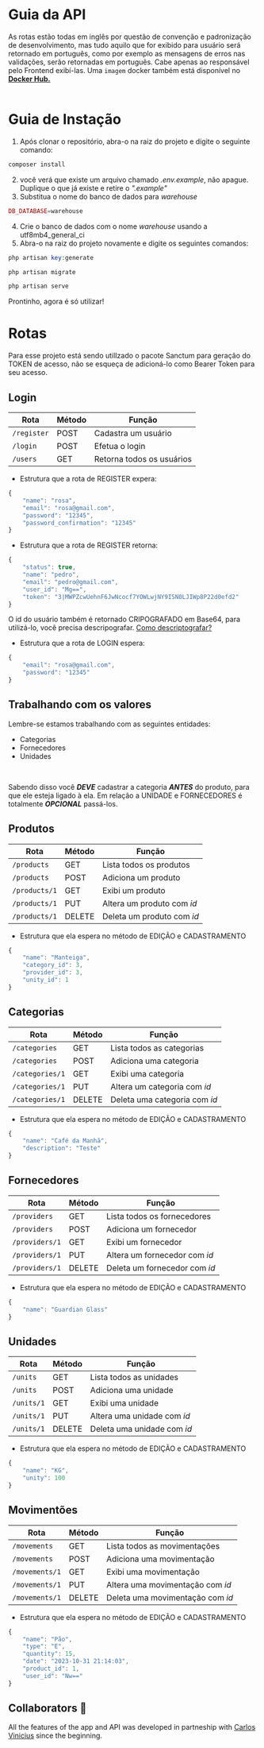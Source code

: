 # Guia da API

As rotas estão todas em inglês por questão de convenção e padronização de desenvolvimento, mas tudo aquilo que for exibido para usuário será retornado em português, como por exemplo as mensagens de erros nas validações, serão retornadas em português. Cabe apenas ao responsável pelo Frontend exibí-las. Uma `imagem` docker também está disponível no [**Docker Hub.**](https://hub.docker.com/r/joaovsj/stockflow-api) </br> </br>

# Guia de Instação 

1. Após clonar o repositório, abra-o na raiz do projeto e digite o seguinte comando:
```php
composer install
```
2. você verá que existe um arquivo chamado _.env.example_, não apague. Duplique o que já existe e retire o _".example"_
3. Substitua o nome do banco de dados para *warehouse*
  
```php 
DB_DATABASE=warehouse
```

4. Crie o banco de dados com o nome *warehouse* usando a utf8mb4_general_ci
5. Abra-o na raiz do projeto novamente e digite os seguintes comandos:

```php
php artisan key:generate

php artisan migrate

php artisan serve
```
Prontinho, agora é só utilizar!


# Rotas

Para esse projeto está sendo utilIzado o  pacote Sanctum para geração do TOKEN de acesso, não se esqueça de adicioná-lo como Bearer Token para seu acesso.


## Login

| Rota | Método | Função |
|---|---|----|
| `/register` | POST | Cadastra um usuário
| `/login` |  POST | Efetua o login
| `/users` |  GET | Retorna todos os usuários

* Estrutura que a rota de REGISTER expera:

```javascript
{
    "name": "rosa",
    "email": "rosa@gmail.com",
    "password": "12345",
    "password_confirmation": "12345"
}
```

* Estrutura que a rota de REGISTER retorna:

```javascript
{
    "status": true,
    "name": "pedro",
    "email": "pedro@gmail.com",
    "user_id": "Mg==",
    "token": "3|MWPZcwUehnF6JwNcocf7YOWLwjNY9ISN0LJIWp8P22d0efd2"
}
```
O id do usuário também é retornado CRIPOGRAFADO em Base64, para utilizá-lo, você precisa descripografar.
[Como descriptografar?](https://devpleno.com/como-converter-uma-string-em-base64-em-javascript-navegador-e-nodejs)

* Estrutura que a rota de LOGIN espera:
```javascript
{
    "email": "rosa@gmail.com",
    "password": "12345"
}
```



## Trabalhando com os valores

Lembre-se estamos trabalhando com as seguintes entidades:
* Categorias
* Fornecedores
* Unidades
</br>

Sabendo disso você ***DEVE*** cadastrar a categoria ***ANTES*** do produto, para que ele esteja ligado à ela. Em relação a UNIDADE e FORNECEDORES é totalmente ***OPCIONAL*** passá-los.

## Produtos

| Rota | Método | Função |
|---|---|----|
| `/products` |  GET | Lista todos os produtos
| `/products` |  POST | Adiciona um produto
| `/products/1` |  GET | Exibi um produto
| `/products/1` |  PUT | Altera um produto com _id_
| `/products/1` |  DELETE | Deleta um produto com _id_

* Estrutura que ela espera no método de EDIÇÃO e CADASTRAMENTO
 
```javascript
{
    "name": "Manteiga",
    "category_id": 3,
    "provider_id": 3,
    "unity_id": 1
}
```

## Categorias

| Rota | Método | Função |
|---|---|----|
| `/categories` |  GET | Lista todos as categorias
| `/categories` |  POST | Adiciona uma categoria
| `/categories/1` |  GET | Exibi uma categoria
| `/categories/1` |  PUT | Altera um categoria com _id_
| `/categories/1` |  DELETE | Deleta uma categoria com _id_

* Estrutura que ela espera no método de EDIÇÃO e CADASTRAMENTO
 
```javascript
{
    "name": "Café da Manhã",
    "description": "Teste"
}
```


## Fornecedores

| Rota | Método | Função |
|---|---|----|
| `/providers` |  GET | Lista todos os fornecedores
| `/providers` |  POST | Adiciona um fornecedor
| `/providers/1` |  GET | Exibi um fornecedor
| `/providers/1` |  PUT | Altera um fornecedor com _id_
| `/providers/1` |  DELETE | Deleta um fornecedor com _id_

* Estrutura que ela espera no método de EDIÇÃO e CADASTRAMENTO
 
```javascript
{
    "name": "Guardian Glass"
}
```


## Unidades

| Rota | Método | Função |
|---|---|----|
| `/units` |  GET | Lista todos as unidades
| `/units` |  POST | Adiciona uma unidade
| `/units/1` |  GET | Exibi uma unidade
| `/units/1` |  PUT | Altera uma unidade com _id_
| `/units/1` |  DELETE | Deleta uma unidade com _id_

* Estrutura que ela espera no método de EDIÇÃO e CADASTRAMENTO
 
```javascript
{
    "name": "KG",
    "unity": 100
}
```

## Movimentões

| Rota | Método | Função |
|---|---|----|
| `/movements` |  GET | Lista todos as movimentações
| `/movements` |  POST | Adiciona uma movimentação
| `/movements/1` |  GET | Exibi uma movimentação
| `/movements/1` |  PUT | Altera uma movimentação com _id_
| `/movements/1` |  DELETE | Deleta uma movimentação com _id_

* Estrutura que ela espera no método de EDIÇÃO e CADASTRAMENTO
 
```javascript
{
    "name": "Pão",
    "type": "E",
    "quantity": 15,
    "date": "2023-10-31 21:14:03",
    "product_id": 1,
    "user_id": "Nw=="
}
```

## Collaborators 🤝 

All the features of the app and API was developed in partneship with [Carlos Vinicius](https://github.com/Vviniciuss13) since the beginning. 




















